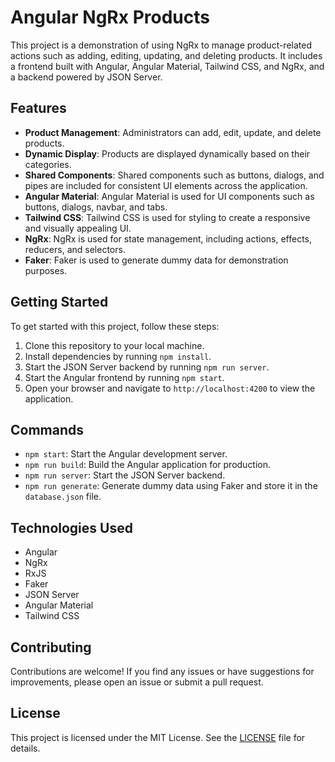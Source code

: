 # Angular NgRx Products

This project is a demonstration of using NgRx to manage product-related actions such as adding, editing, updating, and deleting products. It includes a frontend built with Angular, Angular Material, Tailwind CSS, and NgRx, and a backend powered by JSON Server.

## Features

- **Product Management**: Administrators can add, edit, update, and delete products.
- **Dynamic Display**: Products are displayed dynamically based on their categories.
- **Shared Components**: Shared components such as buttons, dialogs, and pipes are included for consistent UI elements across the application.
- **Angular Material**: Angular Material is used for UI components such as buttons, dialogs, navbar, and tabs.
- **Tailwind CSS**: Tailwind CSS is used for styling to create a responsive and visually appealing UI.
- **NgRx**: NgRx is used for state management, including actions, effects, reducers, and selectors.
- **Faker**: Faker is used to generate dummy data for demonstration purposes.

## Getting Started

To get started with this project, follow these steps:

1. Clone this repository to your local machine.
2. Install dependencies by running `npm install`.
3. Start the JSON Server backend by running `npm run server`.
4. Start the Angular frontend by running `npm start`.
5. Open your browser and navigate to `http://localhost:4200` to view the application.

## Commands

- `npm start`: Start the Angular development server.
- `npm run build`: Build the Angular application for production.
- `npm run server`: Start the JSON Server backend.
- `npm run generate`: Generate dummy data using Faker and store it in the `database.json` file.

## Technologies Used

- Angular
- NgRx
- RxJS
- Faker
- JSON Server
- Angular Material
- Tailwind CSS

## Contributing

Contributions are welcome! If you find any issues or have suggestions for improvements, please open an issue or submit a pull request.

## License

This project is licensed under the MIT License. See the [LICENSE](LICENSE) file for details.

